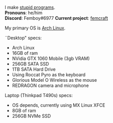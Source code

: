 I make [stupid programs](https://github.com/greysoh/random-projects).  
**Pronouns**: he/him  
**Discord**: Femboy#6977
**Current project**: [femcraft](https://github.com/greysoh/femcraft)

My primary OS is [Arch Linux](https://archlinux.org).  
  
¨Desktop" specs:
* Arch Linux
* 16GB of ram
* NVidia GTX 1060 Mobile (3gb VRAM)
* 256GB SATA SSD
* 1TB SATA Hard Drive
* Using Roccat Pyro as the keyboard
* Glorious Model O Wireless as the mouse
* REDRAGON camera and microphone  
  
Laptop (Thinkpad T490s) specs:
* OS depends, currently using MX Linux XFCE
* 8GB of ram 
* 256GB NVMe SSD